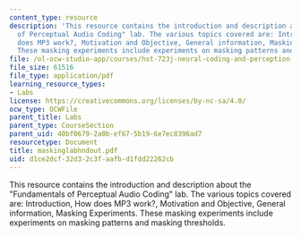 ```yaml
---
content_type: resource
description: 'This resource contains the introduction and description about the "Fundamentals
  of Perceptual Audio Coding" lab. The various topics covered are: Introduction, How
  does MP3 work?, Motivation and Objective, General information, Masking Experiments.
  These masking experiments include experiments on masking patterns and masking thresholds.'
file: /ol-ocw-studio-app/courses/hst-723j-neural-coding-and-perception-of-sound-spring-2005/d1ce2dcf32d32c3faafbd1fdd22262cb_maskinglabhndout.pdf
file_size: 61516
file_type: application/pdf
learning_resource_types:
- Labs
license: https://creativecommons.org/licenses/by-nc-sa/4.0/
ocw_type: OCWFile
parent_title: Labs
parent_type: CourseSection
parent_uid: 40bf0679-2a0b-ef67-5b19-6e7ec8396ad7
resourcetype: Document
title: maskinglabhndout.pdf
uid: d1ce2dcf-32d3-2c3f-aafb-d1fdd22262cb
---
```

This resource contains the introduction and description about the "Fundamentals of Perceptual Audio Coding" lab. The various topics covered are: Introduction, How does MP3 work?, Motivation and Objective, General information, Masking Experiments. These masking experiments include experiments on masking patterns and masking thresholds.